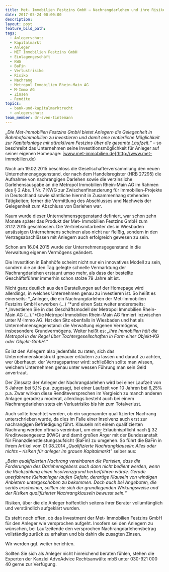 ```yaml
---
title: Met- Immobilien Festzins GmbH – Nachrangdarlehen und ihre Risiken für Anleger
date: 2017-05-24 00:00:00
description:
layout: post
feature_bild_path:
tags:
  - Anlegerschutz
  - Kapitalmarkt
  - Anleger
  - MET Immobilien Festzins GmbH
  - Einlagengeschäft
  - KWG
  - BaFin
  - Verlustrisiko
  - Risiko
  - Nachrang
  - Metropol Immobilien Rhein-Main AG
  - M-Immo AG
  - Zinsen
  - Rendite
topics:
  - bank-und-kapitalmarktrecht
  - anlegerschutz
team_member: dr-sven-tintemann
---
```



*„Die Met-Immobilien Festzins GmbH bietet Anlegern die Gelegenheit in Bahnhofsimmobilien zu investieren und damit eine rentierliche Möglichkeit zur Kapitalanlage mit attraktivem Festzins über die gesamte Laufzeit.“* – so beschreibt das Unternehmen seine Investitionsmöglichkeit für Anleger auf seiner eigenen Homepage: [www.met-immobilien.de](http://www.met-immobilien.de)

Noch am 19.02.2015 beschloss die Gesellschafterversammlung den neuen Unternehmensgegenstand, der nach dem Handelsregister (HRB 27295) die Aufnahme von nachrangigen Darlehen sowie die verzinsliche Darlehensausgabe an die Metropol Immobilien Rhein-Main AG im Rahmen des § 2 Abs. 1 Nr. 7 KWG zur Zwischenfinanzierung für Immobilien-Projekte in Deutschland sowie sämtliche hiermit in Zusammenhang stehenden Tätigkeiten; ferner die Vermittlung des Abschlusses und Nachweis der Gelegenheit zum Abschluss von Darlehen war.

Kaum wurde dieser Unternehmensgegenstand definiert, war schon zehn Monate später das Produkt der Met- Immobilien Festzins GmbH zum 31.12.2015 geschlossen. Die Vertriebsmitarbeiter des in Wiesbaden ansässigen Unternehmens scheinen also nicht nur fleißig, sondern in den Vertragsabschlüssen mit Anlegern auch erfolgreich gewesen zu sein.

Schon am 16.04.2015 wurde der Unternehmensgegenstand in die Verwaltung eigenen Vermögens geändert.

Die Investition in Bahnhöfe scheint nicht nur ein innovatives Modell zu sein, sondern die an den Tag gelegte schnelle Vermarktung der Nachrangdarlehen erstaunt umso mehr, als dass der bestellte Geschäftsführer immerhin schon stolze 79 Jahre alt ist.

Nicht ganz deutlich aus den Darstellungen auf der Homepage wird allerdings, in welches Unternehmen genau zu investieren ist. So heißt es einerseits: *„Anleger, die ein Nachrangdarlehen der Met-Immobilien Festzins GmbH erwerben (…) “*und einen Satz weiter andererseits: *„Investieren Sie in das Geschäftsmodell der Metropol Immobilien Rhein-Main AG (…).“*Die Metropol Immobilien Rhein-Main AG firmiert inzwischen unter M-Immo AG. Hat den Sitz ebenfalls in Wiesbaden und hat als Unternehmensgegenstand: die Verwaltung eigenen Vermögens, insbesondere Grundvermögens. Weiter heißt es: *„Ihre Immobilien hält die Metropol in der Regel über Tochtergesellschaften in Form einer Objekt-KG oder Objekt-GmbH.“*

Es ist den Anlegern also jedenfalls zu raten, sich das Unternehmenskonstrukt genauer erläutern zu lassen und darauf zu achten, wer überhaupt  der Vertragspartner wird: schließlich sollte man wissen, welchem Unternehmen genau unter wessen Führung man sein Geld anvertraut.

Der Zinssatz der Anleger der Nachrangdarlehen wird bei einer Laufzeit von 5 Jahren bei 5,1% p.a. zugesagt, bei einer Laufzeit von 10 Jahren bei 6,25% p.a. Zwar wirken diese Renditeversprechen im Vergleich zu manch anderen Anlagen geradezu moderat, allerdings besteht auch bei einem Nachrangdarlehen stets ein Verlustrisiko bis hin zum Totalverlust.

Auch sollte beachtet werden, ob ein sogenannter qualifizierter Nachrang unterschrieben wurde, da dies im Falle einer Insolvenz auch erst zur nachrangigen Befriedigung führt. Klauseln mit einem qualifizierten Nachrang werden oftmals vereinbart, um einer Erlaubnispflicht nach § 32 Kreditwesengesetz (KWG) und damit großen Ärger mit der Bundesanstalt für Finanzdienstleistungsaufsicht (BaFin) zu umgehen. So führt die BaFin in ihrem Artikel vom 01.08.2014 *„Qualifizierte Nachrangklauseln: Alles oder nichts – risiken für anleger im grauen Kapitalmarkt"* selber aus:

*„Beim qualifizierten Nachrang vereinbaren die Parteien, dass die Forderungen des Darlehensgebers auch dann nicht bedient werden, wenn die Rückzahlung einen Insolvenzgrund herbeiführen würde. Gerade unerfahrene Kleinanleger laufen Gefahr, derartige Klauseln von windigen Anbietern untergeschoben zu bekommen. Doch auch bei Angeboten, die seriös erscheinen, sollten sie sich der grundlegenden Wirkungsweise und der Risiken qualifizierter Nachrangklauseln bewusst sein.“*

Risiken, über die die Anleger hoffentlich seitens ihrer Berater vollumfänglich und verständlich aufgeklärt wurden.

Es steht noch offen, ob das Investment der Met- Immobilien Festzins GmbH für den Anleger wie versprochen aufgeht. Insofern sei den Anlegern zu wünschen, bei Laufzeitende den versprochen Nachrangdarlehensbetrag vollständig zurück zu erhalten und bis dahin die zusagten Zinsen.

Wir werden ggf. weiter berichten.

Sollten Sie sich als Anleger nicht hinreichend beraten fühlen, stehen die Experten der Kanzlei AdvoAdvice Rechtsanwälte mbB unter 030-921 000 40 gerne zur Verfügung.